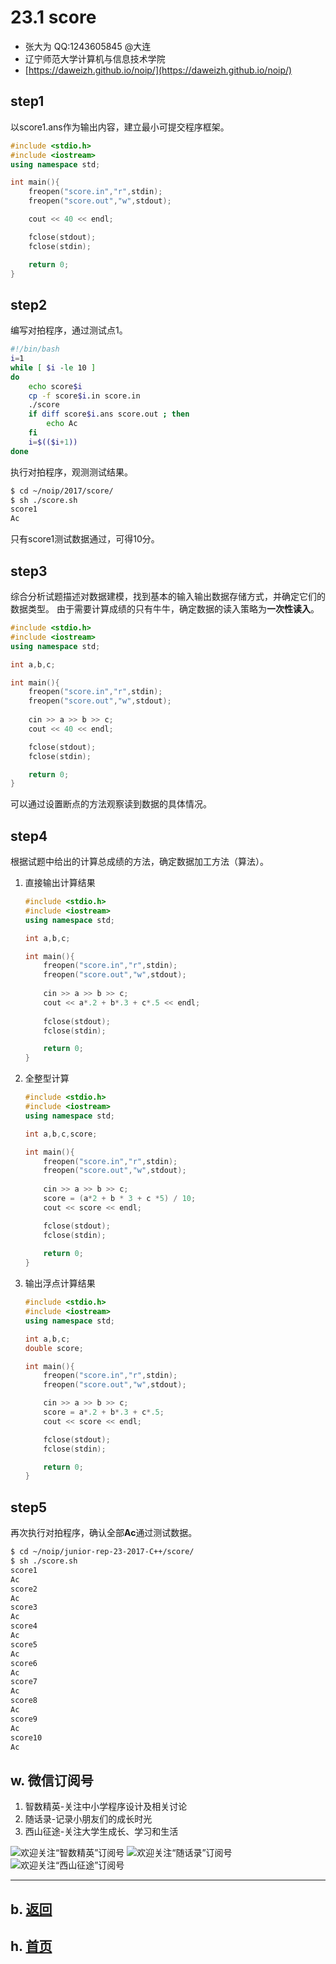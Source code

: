 # 23.1 score

- 张大为  QQ:1243605845 @大连 
- 辽宁师范大学计算机与信息技术学院
- [https://daweizh.github.io/noip/](https://daweizh.github.io/noip/)  

## step1

以score1.ans作为输出内容，建立最小可提交程序框架。

~~~cpp
#include <stdio.h>
#include <iostream>
using namespace std;

int main(){
    freopen("score.in","r",stdin);
    freopen("score.out","w",stdout);

    cout << 40 << endl;

    fclose(stdout);
    fclose(stdin);

    return 0;
}
~~~

## step2

编写对拍程序，通过测试点1。

~~~sh
#!/bin/bash
i=1
while [ $i -le 10 ]
do
    echo score$i
    cp -f score$i.in score.in
    ./score
    if diff score$i.ans score.out ; then
        echo Ac
    fi
    i=$(($i+1))
done
~~~

执行对拍程序，观测测试结果。

~~~sh
$ cd ~/noip/2017/score/
$ sh ./score.sh 
score1
Ac
~~~

只有score1测试数据通过，可得10分。

## step3

综合分析试题描述对数据建模，找到基本的输入输出数据存储方式，并确定它们的数据类型。
由于需要计算成绩的只有牛牛，确定数据的读入策略为**一次性读入**。

~~~cpp
#include <stdio.h>
#include <iostream>
using namespace std;

int a,b,c;

int main(){
    freopen("score.in","r",stdin);
    freopen("score.out","w",stdout);
    
    cin >> a >> b >> c;
    cout << 40 << endl;

    fclose(stdout);
    fclose(stdin);

    return 0;
}
~~~

可以通过设置断点的方法观察读到数据的具体情况。

## step4

根据试题中给出的计算总成绩的方法，确定数据加工方法（算法）。

1. 直接输出计算结果
    ~~~cpp
    #include <stdio.h>
    #include <iostream>
    using namespace std;
    
    int a,b,c;
    
    int main(){
        freopen("score.in","r",stdin);
        freopen("score.out","w",stdout);
        
        cin >> a >> b >> c;
        cout << a*.2 + b*.3 + c*.5 << endl;
            
        fclose(stdout);
        fclose(stdin);

        return 0;
    }
    ~~~
2. 全整型计算
    ~~~cpp
    #include <stdio.h>
    #include <iostream>
    using namespace std;
    
    int a,b,c,score;
    
    int main(){
        freopen("score.in","r",stdin);
        freopen("score.out","w",stdout);
        
        cin >> a >> b >> c;
        score = (a*2 + b * 3 + c *5) / 10;
        cout << score << endl;

        fclose(stdout);
        fclose(stdin);
            
        return 0;
    }
    ~~~
3. 输出浮点计算结果
    ~~~cpp
    #include <stdio.h>
    #include <iostream>
    using namespace std;
    
    int a,b,c;
    double score;
    
    int main(){
        freopen("score.in","r",stdin);
        freopen("score.out","w",stdout);
    
        cin >> a >> b >> c;
        score = a*.2 + b*.3 + c*.5;
        cout << score << endl;

        fclose(stdout);
        fclose(stdin);
    
        return 0;
    }
    ~~~

## step5

再次执行对拍程序，确认全部**Ac**通过测试数据。

~~~sh
$ cd ~/noip/junior-rep-23-2017-C++/score/
$ sh ./score.sh
score1
Ac
score2
Ac
score3
Ac
score4
Ac
score5
Ac
score6
Ac
score7
Ac
score8
Ac
score9
Ac
score10
Ac
~~~

## w. 微信订阅号

1. 智数精英-关注中小学程序设计及相关讨论
2. 随话录-记录小朋友们的成长时光
2. 西山征途-关注大学生成长、学习和生活

![欢迎关注“智数精英”订阅号](../../../../assets/me/img/idea8.jpg)
![欢迎关注“随话录”订阅号](../../../../assets/me/img/shl8.jpg)
![欢迎关注“西山征途”订阅号](../../../../assets/me/img/xszt8.jpg)

----------

## b. [返回](../../)
    
## h. [首页](../../../../)
